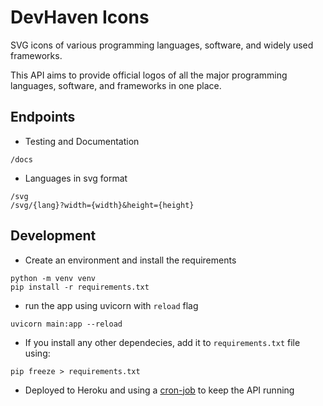 # DevHaven Icons

SVG icons of various programming languages, software, and widely used frameworks.

This API aims to provide official logos of all the major programming languages, software, and frameworks in one place.

## Endpoints

- Testing and Documentation

```
/docs
```

- Languages in svg format

```
/svg
/svg/{lang}?width={width}&height={height}
```

## Development

- Create an environment and install the requirements

```
python -m venv venv
pip install -r requirements.txt
```

- run the app using uvicorn with `reload` flag

```
uvicorn main:app --reload
```

- If you install any other dependecies, add it to `requirements.txt` file using:

```
pip freeze > requirements.txt
```

- Deployed to Heroku and using a [cron-job](cron-job.org) to keep the API running
